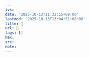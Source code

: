 ```yaml
---
ivs:
date: '2025-10-13T11:32:15+08:00'
lastmod: '2025-10-13T13:04:51+08:00'
title: 󰬑
url: 󰬑
tags: []
hex: 
src:
note:
---
```

